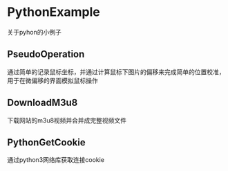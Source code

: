 # PythonExample

关于pyhon的小例子

## PseudoOperation

通过简单的记录鼠标坐标，并通过计算鼠标下图片的偏移来完成简单的位置校准，用于在微偏移的界面模拟鼠标操作

## DownloadM3u8

下载网站的m3u8视频并合并成完整视频文件

## PythonGetCookie

通过python3网络库获取连接cookie

